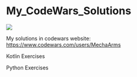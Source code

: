 # My_CodeWars_Solutions
![](https://www.codewars.com/users/MechaArms/badges/micro)

My solutions in codewars website: https://www.codewars.com/users/MechaArms
<p>Kotlin Exercises</p>
<p>Python Exercises</p>
